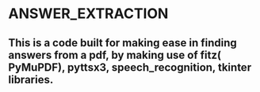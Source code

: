 # ANSWER_EXTRACTION
##  This is a code built for making ease in finding answers from a pdf, by making use of fitz( PyMuPDF), pyttsx3, speech_recognition, tkinter libraries.

